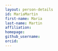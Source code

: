 ```yaml
---
layout: person-details
id: MariaMartin
first-name: Maria
last-name: Martin
affiliation:
homepage:
github_username:
orcid:
---
```


